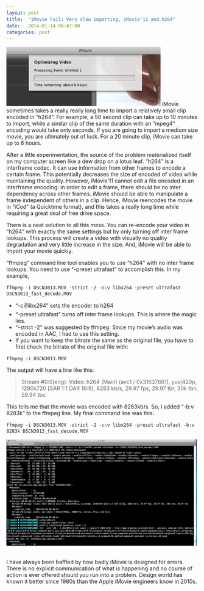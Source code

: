 ```yaml
---
layout: post
title:  "iMovie Fail: Very slow importing, iMovie'11 and h264"
date:   2014-01-14 08:47:00
categories: post
---
```

<span class="leftImage imgDiv"><img alt="The reason" src="/assets/imovie-fail-very-slow/00_intro.png" width="405/"></span>
iMovie sometimes takes a really really long time to import a relatively small clip encoded in “h264”. For example, a 50 second clip can take up to 10 minutes to import, while a similar clip of the same duration with an ”mpeg4” encoding would take only seconds. If you are going to import a medium size movie, you are ultimately out of luck. For a 20 minute clip, iMovie can take up to 6 hours.

After a little experimentation, the source of the problem materialized itself on my computer screen like a dew drop on a lotus leaf. “h264” is a interframe codec. It can use information from other frames to encode a certain frame. This potentially decreases the size of encoded of video while maintaining the quality. However, iMovie’11 cannot edit a file encoded in an interframe encoding: in order to edit a frame, there should be no inter dependency across other frames. iMovie should be able to manipulate a frame independent of others in a clip. Hence, iMovie reencodes the movie in “iCod” (a Quicktime format), and this takes a really long time while requiring a great deal of free drive space.

There is a neat solution to all this mess. You can re-encode your video in “h264” with exactly the same settings but by only turning off inter frame lookups. This process will create a video with visually no quality degradation and very little increase in the size. And, iMovie will be able to import your movie quickly.

“ffmpeg” command line tool enables you to use “h264” with no inter frame lookups. You need to use “-preset ultrafast” to accomplish this. In my example,

<!--more-->

~~~
ffmpeg -i DSCN3013.MOV -strict -2 -c:v libx264 -preset ultrafast DSCN3013_fast_decode.MOV
~~~

* “-c:v:libx264” sets the encoder to h264
* “-preset ultrafast” turns off inter frame lookups. This is where the magic lies.
* “-strict -2” was suggested by ffmpeg. Since my movie’s audio was encoded in AAC, I had to use this setting.
* If you want to keep the bitrate the same as the original file, you have to first check the bitrate of the original file with:

~~~
ffmpeg -i DSCN3013.MOV
~~~

The output will have a line like this:

> Stream #0:0(eng): Video: h264 (Main) (avc1 / 0x31637661), yuvj420p, 1280x720 [SAR 1:1 DAR 16:9], 8283 kb/s, 29.97 fps, 29.97 tbr, 30k tbn, 59.94 tbc

This tells me that the movie was encoded with 8283kb/s. So, I added “-b:v 8283k” to the ffmpeg line. My final command line was this:

~~~
ffmpeg -i DSCN3013.MOV -strict -2 -c:v libx264 -preset ultrafast -b:v 8283k DSCN3013_fast_decode.MOV
~~~

<div class="outerDiv">
<div class="imgDiv"><a href="/assets/imovie-fail-very-slow/01_ffmpeg_big.png">
<img alt="image" src="/assets/imovie-fail-very-slow/01_ffmpeg.png">
</a></div></div><br>


I have always been baffled by how badly iMovie is designed for errors. There is no explicit communication of what is happening and no course of action is ever offered should you run into a problem. Design world has known it better since 1980s than the Apple iMovie engineers know in 2010s.

